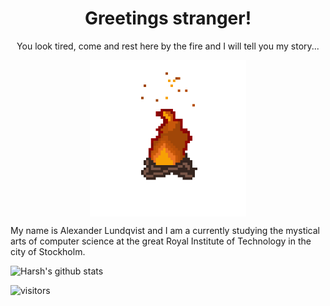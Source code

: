 <!-- I am honored you want to read this! -->

<link rel="stylesheet" href="Assets/Styles.css">

<h1 align="center">Greetings stranger!</h1>

<p align="center">You look tired, come and rest here by the fire and I will tell you my story...</p>

<p align="center"><img align="middle" src="Assets/Campfire.gif" width="250px"></p>

<!-- WIP -->
My name is Alexander Lundqvist and I am a currently studying the mystical arts of computer science at the great Royal Institute of Technology in the city of Stockholm.

![Harsh's github stats](https://github-readme-stats.vercel.app/api?username=krimreaper&hide=["issues"]&show_icons=true)

![visitors](https://visitor-badge.glitch.me/badge?page_id=krimreaper.krimreaper)
